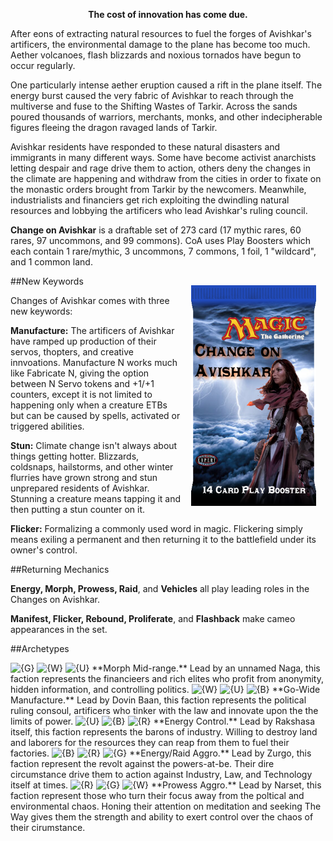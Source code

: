 <!--<img src="https://grapplex.github.io/sets/SMK-files/logo.png" alt="The Big Smoko" width="450" height="278">
-->
**<p style="text-align: center;">The cost of innovation has come due.</p>**

After eons of extracting natural resources to fuel the forges of Avishkar's artificers, the environmental damage to the plane has become too much. Aether volcanoes, flash blizzards and noxious tornados have begun to occur regularly. 

One particularly intense aether eruption caused a rift in the plane itself. The energy burst caused the very fabric of Avishkar to reach through the multiverse and fuse to the Shifting Wastes of Tarkir. Across the sands poured thousands of warriors, merchants, monks, and other indecipherable figures fleeing the dragon ravaged lands of Tarkir.  

Avishkar residents have responded to these natural disasters and immigrants in many different ways. Some have become activist anarchists letting despair and rage drive them to action, others deny the changes in the climate are happening and withdraw from the cities in order to  fixate on the monastic orders brought from Tarkir by the newcomers. 
Meanwhile, industrialists and financiers get rich exploiting the dwindling natural resources and lobbying the artificers who lead Avishkar's ruling council.


**Change on Avishkar** is a draftable set of 273 card (17 mythic rares, 60 rares, 97 uncommons, and 99 commons). CoA uses Play Boosters which each contain 1 rare/mythic, 3 uncommons, 7 commons, 1 foil, 1 "wildcard", and 1 common land.

<img align="right" width="200" height="353" style="margin:15px" src="/sets/CoA-files/Pack Art.png" alt="CoA Booster"/>

##New Keywords

Changes of Avishkar comes with three new keywords:

**Manufacture:** The artificers of Avishkar have ramped up production of their servos, thopters, and creative innvoations. Manufacture N works much like Fabricate N, giving the option between N Servo tokens and +1/+1 counters, except it is not limited to happening only when a creature ETBs but can be caused by spells, activated or triggered abilities.

**Stun:** Climate change isn't always about things getting hotter. Blizzards, coldsnaps, hailstorms, and other winter flurries have grown strong and stun unprepared residents of Avishkar. Stunning a creature means tapping it and then putting a stun counter on it. 

**Flicker:** Formalizing a commonly used word in magic. Flickering simply means exiling a permanent and then returning it to the battlefield under its owner's control.


##Returning Mechanics

**Energy, Morph, Prowess, Raid**, and **Vehicles** all play leading roles in the Changes on Avishkar.

**Manifest, Flicker, Rebound, Proliferate**, and **Flashback**  make cameo appearances in the set.
 

##Archetypes

<img alt="{G}" src="https://static.wikia.nocookie.net/mtgsalvation_gamepedia/images/8/88/G.svg/" width="15" height="15" style="display:inline;">
<img alt="{W}" src="https://static.wikia.nocookie.net/mtgsalvation_gamepedia/images/8/8e/W.svg/" width="15" height="15" style="display:inline;">
<img alt="{U}" src="https://static.wikia.nocookie.net/mtgsalvation_gamepedia/images/9/9f/U.svg/" width="15" height="15" style="display:inline;"> **Morph Mid-range.** Lead by an unnamed Naga, this faction represents the financieers and rich elites who profit from anonymity, hidden information, and controlling politics.

<img alt="{W}" src="https://static.wikia.nocookie.net/mtgsalvation_gamepedia/images/8/8e/W.svg/" width="15" height="15" style="display:inline;">
<img alt="{U}" src="https://static.wikia.nocookie.net/mtgsalvation_gamepedia/images/9/9f/U.svg/" width="15" height="15" style="display:inline;">
<img alt="{B}" src="https://static.wikia.nocookie.net/mtgsalvation_gamepedia/images/2/2f/B.svg/" width="15" height="15" style="display:inline;"> **Go-Wide Manufacture.** Lead by Dovin Baan, this faction represents the political ruling consoul, artificers who tinker with the law and innovate upon the the limits of power.

<img alt="{U}" src="https://static.wikia.nocookie.net/mtgsalvation_gamepedia/images/9/9f/U.svg/" width="15" height="15" style="display:inline;">
<img alt="{B}" src="https://static.wikia.nocookie.net/mtgsalvation_gamepedia/images/2/2f/B.svg/" width="15" height="15" style="display:inline;">
<img alt="{R}" src="https://static.wikia.nocookie.net/mtgsalvation_gamepedia/images/8/87/R.svg/" width="15" height="15" style="display:inline;"> **Energy Control.** Lead by Rakshasa itself, this faction represents the barons of industry. Willing to destroy land and laborers for the resources they can reap from them to fuel their factories.

<img alt="{B}" src="https://static.wikia.nocookie.net/mtgsalvation_gamepedia/images/2/2f/B.svg/" width="15" height="15" style="display:inline;">
<img alt="{R}" src="https://static.wikia.nocookie.net/mtgsalvation_gamepedia/images/8/87/R.svg/" width="15" height="15" style="display:inline;">
<img alt="{G}" src="https://static.wikia.nocookie.net/mtgsalvation_gamepedia/images/8/88/G.svg/" width="15" height="15" style="display:inline;"> **Energy/Raid Aggro.** Lead by Zurgo, this faction represent the revolt against the powers-at-be. Their dire circumstance drive them to action against Industry, Law, and Technology itself at times.

 
<img alt="{R}" src="https://static.wikia.nocookie.net/mtgsalvation_gamepedia/images/8/87/R.svg/" width="15" height="15" style="display:inline;">
<img alt="{G}" src="https://static.wikia.nocookie.net/mtgsalvation_gamepedia/images/8/88/G.svg/" width="15" height="15" style="display:inline;">
<img alt="{W}" src="https://static.wikia.nocookie.net/mtgsalvation_gamepedia/images/8/8e/W.svg/" width="15" height="15" style="display:inline;"> **Prowess Aggro.**  Lead by Narset, this faction represent those who turn their focus away from the poltical and environmental chaos. Honing their attention on meditation and seeking The Way gives them the strength and ability to exert control over the chaos of their cirumstance.